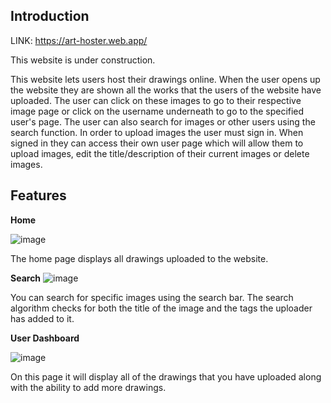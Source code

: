<h2>Introduction</h2>

LINK: https://art-hoster.web.app/

This website is under construction.

This website lets users host their drawings online. When the user opens up the website they are shown all the works that
the users of the website have uploaded. The user can click on these images to go to their respective image page or click on the username underneath 
to go to the specified user's page. The user can also search for images or other users using the search function. In order to upload images the user must
sign in. When signed in they can access their own user page which will allow them to upload images, edit the title/description of their current images or
delete images.

Features
----

__Home__ 

![image](https://github.com/kejyang/art-website/assets/38774593/87d88343-23b9-4d42-a2d6-772ee721e1f8)

The home page displays all drawings uploaded to the website.

__Search__ 
![image](https://github.com/kejyang/art-website/assets/38774593/3cdc180f-f8d6-40a0-a1b4-13aeccbe06c3)

You can search for specific images using the search bar. The search algorithm checks for both the title of the image and the tags the uploader has added to it.

__User Dashboard__ 

![image](https://github.com/kejyang/art-website/assets/38774593/19795c78-d768-45ef-bd80-3ffbb2cd36de)


On this page it will display all of the drawings that you have uploaded along with the ability to add more drawings.
